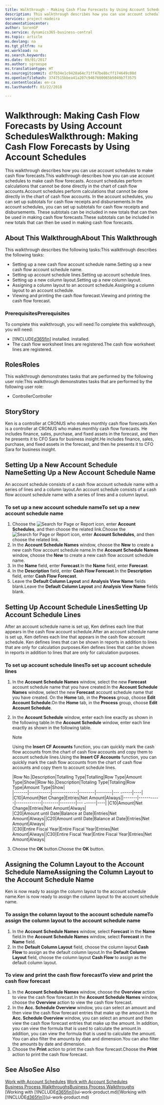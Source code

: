 ```yaml
---
title: Walkthrough - Making Cash Flow Forecasts by Using Account Schedules | Microsoft Docs
description: This walkthrough describes how you can use account schedules to make cash flow forecasts. Account schedules perform calculations that cannot be done directly in the chart of cash flow accounts. In the account schedules, you can set up subtotals for cash flow receipts and disbursements. These subtotals can be included in new totals that can then be used in making cash flow forecasts.
services: project-madeira
documentationcenter: 
author: SorenGP
ms.service: dynamics365-business-central
ms.topic: article
ms.devlang: na
ms.tgt_pltfrm: na
ms.workload: na
ms.search.keywords: 
ms.date: 09/01/2017
ms.author: sgroespe
ms.translationtype: HT
ms.sourcegitcommit: d7fb34e1c9428a64c71ff47be8bcff174649c00d
ms.openlocfilehash: 3747515bbea41a207c9467600065b5049b7f3575
ms.contentlocale: en-ca
ms.lasthandoff: 03/22/2018

---
```

# <a name="walkthrough-making-cash-flow-forecasts-by-using-account-schedules"></a><span data-ttu-id="67c8b-106">Walkthrough: Making Cash Flow Forecasts by Using Account Schedules</span><span class="sxs-lookup"><span data-stu-id="67c8b-106">Walkthrough: Making Cash Flow Forecasts by Using Account Schedules</span></span>
<span data-ttu-id="67c8b-107">This walkthrough describes how you can use account schedules to make cash flow forecasts.</span><span class="sxs-lookup"><span data-stu-id="67c8b-107">This walkthrough describes how you can use account schedules to make cash flow forecasts.</span></span> <span data-ttu-id="67c8b-108">Account schedules perform calculations that cannot be done directly in the chart of cash flow accounts.</span><span class="sxs-lookup"><span data-stu-id="67c8b-108">Account schedules perform calculations that cannot be done directly in the chart of cash flow accounts.</span></span> <span data-ttu-id="67c8b-109">In the account schedules, you can set up subtotals for cash flow receipts and disbursements.</span><span class="sxs-lookup"><span data-stu-id="67c8b-109">In the account schedules, you can set up subtotals for cash flow receipts and disbursements.</span></span> <span data-ttu-id="67c8b-110">These subtotals can be included in new totals that can then be used in making cash flow forecasts.</span><span class="sxs-lookup"><span data-stu-id="67c8b-110">These subtotals can be included in new totals that can then be used in making cash flow forecasts.</span></span>  

## <a name="about-this-walkthrough"></a><span data-ttu-id="67c8b-111">About This Walkthrough</span><span class="sxs-lookup"><span data-stu-id="67c8b-111">About This Walkthrough</span></span>  
<span data-ttu-id="67c8b-112">This walkthrough describes the following tasks:</span><span class="sxs-lookup"><span data-stu-id="67c8b-112">This walkthrough describes the following tasks:</span></span>  

- <span data-ttu-id="67c8b-113">Setting up a new cash flow account schedule name.</span><span class="sxs-lookup"><span data-stu-id="67c8b-113">Setting up a new cash flow account schedule name.</span></span>  
- <span data-ttu-id="67c8b-114">Setting up account schedule lines.</span><span class="sxs-lookup"><span data-stu-id="67c8b-114">Setting up account schedule lines.</span></span>  
- <span data-ttu-id="67c8b-115">Setting up a new column layout.</span><span class="sxs-lookup"><span data-stu-id="67c8b-115">Setting up a new column layout.</span></span>  
- <span data-ttu-id="67c8b-116">Assigning a column layout to an account schedule.</span><span class="sxs-lookup"><span data-stu-id="67c8b-116">Assigning a column layout to an account schedule.</span></span>  
- <span data-ttu-id="67c8b-117">Viewing and printing the cash flow forecast.</span><span class="sxs-lookup"><span data-stu-id="67c8b-117">Viewing and printing the cash flow forecast.</span></span>  

### <a name="prerequisites"></a><span data-ttu-id="67c8b-118">Prerequisites</span><span class="sxs-lookup"><span data-stu-id="67c8b-118">Prerequisites</span></span>  
<span data-ttu-id="67c8b-119">To complete this walkthrough, you will need:</span><span class="sxs-lookup"><span data-stu-id="67c8b-119">To complete this walkthrough, you will need:</span></span>  

- [!INCLUDE[d365fin](includes/d365fin_md.md)]<span data-ttu-id="67c8b-120"> installed.</span><span class="sxs-lookup"><span data-stu-id="67c8b-120"> installed.</span></span>  
- <span data-ttu-id="67c8b-121">The cash flow worksheet lines are registered.</span><span class="sxs-lookup"><span data-stu-id="67c8b-121">The cash flow worksheet lines are registered.</span></span>  

## <a name="roles"></a><span data-ttu-id="67c8b-122">Roles</span><span class="sxs-lookup"><span data-stu-id="67c8b-122">Roles</span></span>  
<span data-ttu-id="67c8b-123">This walkthrough demonstrates tasks that are performed by the following user role:</span><span class="sxs-lookup"><span data-stu-id="67c8b-123">This walkthrough demonstrates tasks that are performed by the following user role:</span></span>  

- <span data-ttu-id="67c8b-124">Controller</span><span class="sxs-lookup"><span data-stu-id="67c8b-124">Controller</span></span>  

## <a name="story"></a><span data-ttu-id="67c8b-125">Story</span><span class="sxs-lookup"><span data-stu-id="67c8b-125">Story</span></span>  
<span data-ttu-id="67c8b-126">Ken is a controller at CRONUS who makes monthly cash flow forecasts.</span><span class="sxs-lookup"><span data-stu-id="67c8b-126">Ken is a controller at CRONUS who makes monthly cash flow forecasts.</span></span> <span data-ttu-id="67c8b-127">He includes finance, sales, purchase, and fixed assets in the forecast, and then he presents it to CFO Sara for business insight.</span><span class="sxs-lookup"><span data-stu-id="67c8b-127">He includes finance, sales, purchase, and fixed assets in the forecast, and then he presents it to CFO Sara for business insight.</span></span>  

## <a name="setting-up-a-new-account-schedule-name"></a><span data-ttu-id="67c8b-128">Setting Up a New Account Schedule Name</span><span class="sxs-lookup"><span data-stu-id="67c8b-128">Setting Up a New Account Schedule Name</span></span>  
<span data-ttu-id="67c8b-129">An account schedule consists of a cash flow account schedule name with a series of lines and a column layout.</span><span class="sxs-lookup"><span data-stu-id="67c8b-129">An account schedule consists of a cash flow account schedule name with a series of lines and a column layout.</span></span>  

### <a name="to-set-up-a-new-account-schedule-name"></a><span data-ttu-id="67c8b-130">To set up a new account schedule name</span><span class="sxs-lookup"><span data-stu-id="67c8b-130">To set up a new account schedule name</span></span>  

1.  <span data-ttu-id="67c8b-131">Choose the ![Search for Page or Report](media/ui-search/search_small.png "Search for Page or Report icon") icon, enter **Account Schedules**, and then choose the related link.</span><span class="sxs-lookup"><span data-stu-id="67c8b-131">Choose the ![Search for Page or Report](media/ui-search/search_small.png "Search for Page or Report icon") icon, enter **Account Schedules**, and then choose the related link.</span></span>  
2.  <span data-ttu-id="67c8b-132">In the **Account Schedule Names** window, choose the **New** to create a new cash flow account schedule name.</span><span class="sxs-lookup"><span data-stu-id="67c8b-132">In the **Account Schedule Names** window, choose the **New** to create a new cash flow account schedule name.</span></span>  
3.  <span data-ttu-id="67c8b-133">In the **Name** field, enter **Forecast**.</span><span class="sxs-lookup"><span data-stu-id="67c8b-133">In the **Name** field, enter **Forecast**.</span></span>  
4.  <span data-ttu-id="67c8b-134">In the **Description** field, enter **Cash Flow Forecast**.</span><span class="sxs-lookup"><span data-stu-id="67c8b-134">In the **Description** field, enter **Cash Flow Forecast**.</span></span>  
5.  <span data-ttu-id="67c8b-135">Leave the **Default Column Layout** and **Analysis View Name** fields blank.</span><span class="sxs-lookup"><span data-stu-id="67c8b-135">Leave the **Default Column Layout** and **Analysis View Name** fields blank.</span></span>  

## <a name="setting-up-account-schedule-lines"></a><span data-ttu-id="67c8b-136">Setting Up Account Schedule Lines</span><span class="sxs-lookup"><span data-stu-id="67c8b-136">Setting Up Account Schedule Lines</span></span>  
<span data-ttu-id="67c8b-137">After an account schedule name is set up, Ken defines each line that appears in the cash flow account schedule.</span><span class="sxs-lookup"><span data-stu-id="67c8b-137">After an account schedule name is set up, Ken defines each line that appears in the cash flow account schedule.</span></span> <span data-ttu-id="67c8b-138">Ken defines lines that can be shown in reports in addition to lines that are only for calculation purposes.</span><span class="sxs-lookup"><span data-stu-id="67c8b-138">Ken defines lines that can be shown in reports in addition to lines that are only for calculation purposes.</span></span>  

### <a name="to-set-up-account-schedule-lines"></a><span data-ttu-id="67c8b-139">To set up account schedule lines</span><span class="sxs-lookup"><span data-stu-id="67c8b-139">To set up account schedule lines</span></span>  

1.  <span data-ttu-id="67c8b-140">In the **Account Schedule Names** window, select the new **Forecast** account schedule name that you have created.</span><span class="sxs-lookup"><span data-stu-id="67c8b-140">In the **Account Schedule Names** window, select the new **Forecast** account schedule name that you have created.</span></span> <span data-ttu-id="67c8b-141">On the **Home** tab, in the **Process** group, choose **Edit Account Schedule**.</span><span class="sxs-lookup"><span data-stu-id="67c8b-141">On the **Home** tab, in the **Process** group, choose **Edit Account Schedule**.</span></span>  
2.  <span data-ttu-id="67c8b-142">In the **Account Schedule** window, enter each line exactly as shown in the following table.</span><span class="sxs-lookup"><span data-stu-id="67c8b-142">In the **Account Schedule** window, enter each line exactly as shown in the following table.</span></span>  

    > [!NOTE]  
    >  <span data-ttu-id="67c8b-143">Using the **Insert CF Accounts** function, you can quickly mark the cash flow accounts from the chart of cash flow accounts and copy them to account schedule lines.</span><span class="sxs-lookup"><span data-stu-id="67c8b-143">Using the **Insert CF Accounts** function, you can quickly mark the cash flow accounts from the chart of cash flow accounts and copy them to account schedule lines.</span></span>  

    <span data-ttu-id="67c8b-144">|Row No.|Description|Totalling Type|Totalling|Row Type|Amount Type|Show|</span><span class="sxs-lookup"><span data-stu-id="67c8b-144">|Row No.|Description|Totaling Type|Totaling|Row Type|Amount Type|Show|</span></span>  
    <span data-ttu-id="67c8b-145">|-------|-----------|-------------|--------|--------|---  ------|----| |C10|Amount|Net Change|Entries|Net Amount|Always|</span><span class="sxs-lookup"><span data-stu-id="67c8b-145">|-------|-----------|-------------|--------|--------|---  ------|----| |C10|Amount|Net Change|Entries|Net Amount|Always|</span></span>  
    <span data-ttu-id="67c8b-146">|C20|Amount until Date|Balance at Date|Entries|Net Amount|Always|</span><span class="sxs-lookup"><span data-stu-id="67c8b-146">|C20|Amount until Date|Balance at Date|Entries|Net Amount|Always|</span></span>  
    <span data-ttu-id="67c8b-147">|C30|Entire Fiscal Year|Entire Fiscal Year|Entries|Net Amount|Always|</span><span class="sxs-lookup"><span data-stu-id="67c8b-147">|C30|Entire Fiscal Year|Entire Fiscal Year|Entries|Net Amount|Always|</span></span>  

4.  <span data-ttu-id="67c8b-148">Choose the **OK** button.</span><span class="sxs-lookup"><span data-stu-id="67c8b-148">Choose the **OK** button.</span></span>  

## <a name="assigning-the-column-layout-to-the-account-schedule-name"></a><span data-ttu-id="67c8b-149">Assigning the Column Layout to the Account Schedule Name</span><span class="sxs-lookup"><span data-stu-id="67c8b-149">Assigning the Column Layout to the Account Schedule Name</span></span>  
<span data-ttu-id="67c8b-150">Ken is now ready to assign the column layout to the account schedule name.</span><span class="sxs-lookup"><span data-stu-id="67c8b-150">Ken is now ready to assign the column layout to the account schedule name.</span></span>  

### <a name="to-assign-the-column-layout-to-the-account-schedule-name"></a><span data-ttu-id="67c8b-151">To assign the column layout to the account schedule name</span><span class="sxs-lookup"><span data-stu-id="67c8b-151">To assign the column layout to the account schedule name</span></span>  

1.  <span data-ttu-id="67c8b-152">In the **Account Schedule Names** window, select **Forecast** in the **Name** field.</span><span class="sxs-lookup"><span data-stu-id="67c8b-152">In the **Account Schedule Names** window, select **Forecast** in the **Name** field.</span></span>  
2.  <span data-ttu-id="67c8b-153">In the **Default Column Layout** field, choose the column layout **Cash Flow** to assign as the default column layout.</span><span class="sxs-lookup"><span data-stu-id="67c8b-153">In the **Default Column Layout** field, choose the column layout **Cash Flow** to assign as the default column layout.</span></span>  

### <a name="to-view-and-print-the-cash-flow-forecast"></a><span data-ttu-id="67c8b-154">To view and print the cash flow forecast</span><span class="sxs-lookup"><span data-stu-id="67c8b-154">To view and print the cash flow forecast</span></span>  
1.  <span data-ttu-id="67c8b-155">In the **Account Schedule Names** window, choose the **Overview** action to view the cash flow forecast.</span><span class="sxs-lookup"><span data-stu-id="67c8b-155">In the **Account Schedule Names** window, choose the **Overview** action to view the cash flow forecast.</span></span>  
2.  <span data-ttu-id="67c8b-156">In the **Acc. Schedule Overview** window, you can select an amount and then view the cash flow forecast entries that make up the amount.</span><span class="sxs-lookup"><span data-stu-id="67c8b-156">In the **Acc. Schedule Overview** window, you can select an amount and then view the cash flow forecast entries that make up the amount.</span></span> <span data-ttu-id="67c8b-157">In addition, you can view the formula that is used to calculate the amount.</span><span class="sxs-lookup"><span data-stu-id="67c8b-157">In addition, you can view the formula that is used to calculate the amount.</span></span> <span data-ttu-id="67c8b-158">You can also filter the amounts by date and dimension.</span><span class="sxs-lookup"><span data-stu-id="67c8b-158">You can also filter the amounts by date and dimension.</span></span>  
3.  <span data-ttu-id="67c8b-159">Choose the **Print** action to print the cash flow forecast.</span><span class="sxs-lookup"><span data-stu-id="67c8b-159">Choose the **Print** action to print the cash flow forecast.</span></span>  

## <a name="see-also"></a><span data-ttu-id="67c8b-160">See Also</span><span class="sxs-lookup"><span data-stu-id="67c8b-160">See Also</span></span>  
 <span data-ttu-id="67c8b-161">[Work with Account Schedules](bi-how-work-account-schedule.md) </span><span class="sxs-lookup"><span data-stu-id="67c8b-161">[Work with Account Schedules](bi-how-work-account-schedule.md) </span></span>  
 [<span data-ttu-id="67c8b-162">Business Process Walkthroughs</span><span class="sxs-lookup"><span data-stu-id="67c8b-162">Business Process Walkthroughs</span></span>](walkthrough-business-process-walkthroughs.md)  
 <span data-ttu-id="67c8b-163">[Working with [!INCLUDE[d365fin](includes/d365fin_md.md)]](ui-work-product.md)</span><span class="sxs-lookup"><span data-stu-id="67c8b-163">[Working with [!INCLUDE[d365fin](includes/d365fin_md.md)]](ui-work-product.md)</span></span>

